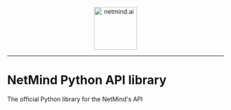 <div align="center">
  <a href="https://www.netmind.ai/">
    <img alt="netmind.ai" height="100px" src="https://www.netmind.ai/n.svg">
  </a>
</div>

***


# NetMind Python API library
The official Python library for the NetMind's API
